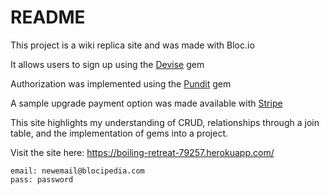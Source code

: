# README

This project is a wiki replica site and was made with Bloc.io

It allows users to sign up using the [Devise](https://github.com/plataformatec/deviDevise) gem

Authorization was implemented using the [Pundit](https://github.com/elabs/pundit) gem

A sample upgrade payment option was made available with [Stripe](https://github.com/stripe/stripe-ruby)




This site highlights my understanding of CRUD, relationships through a join table, and the implementation of gems into a project. 

Visit the site here: https://boiling-retreat-79257.herokuapp.com/
```
email: newemail@blocipedia.com
pass: password
```
